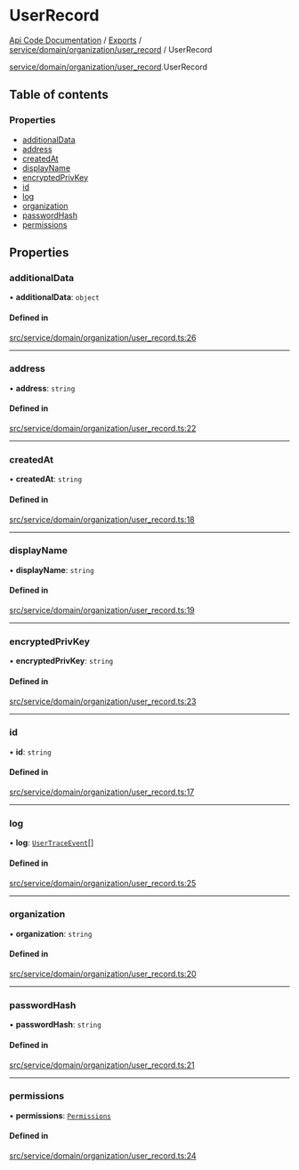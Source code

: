 # UserRecord
 
[Api Code Documentation](../README.md) / [Exports](../modules.md) / [service/domain/organization/user\_record](../modules/service_domain_organization_user_record.md) / UserRecord

[service/domain/organization/user\_record](../modules/service_domain_organization_user_record.md).UserRecord

## Table of contents

### Properties

- [additionalData](service_domain_organization_user_record.UserRecord.md#additionaldata)
- [address](service_domain_organization_user_record.UserRecord.md#address)
- [createdAt](service_domain_organization_user_record.UserRecord.md#createdat)
- [displayName](service_domain_organization_user_record.UserRecord.md#displayname)
- [encryptedPrivKey](service_domain_organization_user_record.UserRecord.md#encryptedprivkey)
- [id](service_domain_organization_user_record.UserRecord.md#id)
- [log](service_domain_organization_user_record.UserRecord.md#log)
- [organization](service_domain_organization_user_record.UserRecord.md#organization)
- [passwordHash](service_domain_organization_user_record.UserRecord.md#passwordhash)
- [permissions](service_domain_organization_user_record.UserRecord.md#permissions)

## Properties

### additionalData

• **additionalData**: `object`

#### Defined in

[src/service/domain/organization/user_record.ts:26](https://github.com/openkfw/TruBudget/blob/648f2bb/api/src/service/domain/organization/user_record.ts#L26)

___

### address

• **address**: `string`

#### Defined in

[src/service/domain/organization/user_record.ts:22](https://github.com/openkfw/TruBudget/blob/648f2bb/api/src/service/domain/organization/user_record.ts#L22)

___

### createdAt

• **createdAt**: `string`

#### Defined in

[src/service/domain/organization/user_record.ts:18](https://github.com/openkfw/TruBudget/blob/648f2bb/api/src/service/domain/organization/user_record.ts#L18)

___

### displayName

• **displayName**: `string`

#### Defined in

[src/service/domain/organization/user_record.ts:19](https://github.com/openkfw/TruBudget/blob/648f2bb/api/src/service/domain/organization/user_record.ts#L19)

___

### encryptedPrivKey

• **encryptedPrivKey**: `string`

#### Defined in

[src/service/domain/organization/user_record.ts:23](https://github.com/openkfw/TruBudget/blob/648f2bb/api/src/service/domain/organization/user_record.ts#L23)

___

### id

• **id**: `string`

#### Defined in

[src/service/domain/organization/user_record.ts:17](https://github.com/openkfw/TruBudget/blob/648f2bb/api/src/service/domain/organization/user_record.ts#L17)

___

### log

• **log**: [`UserTraceEvent`](service_domain_organization_user_trace_event.UserTraceEvent.md)[]

#### Defined in

[src/service/domain/organization/user_record.ts:25](https://github.com/openkfw/TruBudget/blob/648f2bb/api/src/service/domain/organization/user_record.ts#L25)

___

### organization

• **organization**: `string`

#### Defined in

[src/service/domain/organization/user_record.ts:20](https://github.com/openkfw/TruBudget/blob/648f2bb/api/src/service/domain/organization/user_record.ts#L20)

___

### passwordHash

• **passwordHash**: `string`

#### Defined in

[src/service/domain/organization/user_record.ts:21](https://github.com/openkfw/TruBudget/blob/648f2bb/api/src/service/domain/organization/user_record.ts#L21)

___

### permissions

• **permissions**: [`Permissions`](../modules/service_domain_permissions.md#permissions)

#### Defined in

[src/service/domain/organization/user_record.ts:24](https://github.com/openkfw/TruBudget/blob/648f2bb/api/src/service/domain/organization/user_record.ts#L24)
